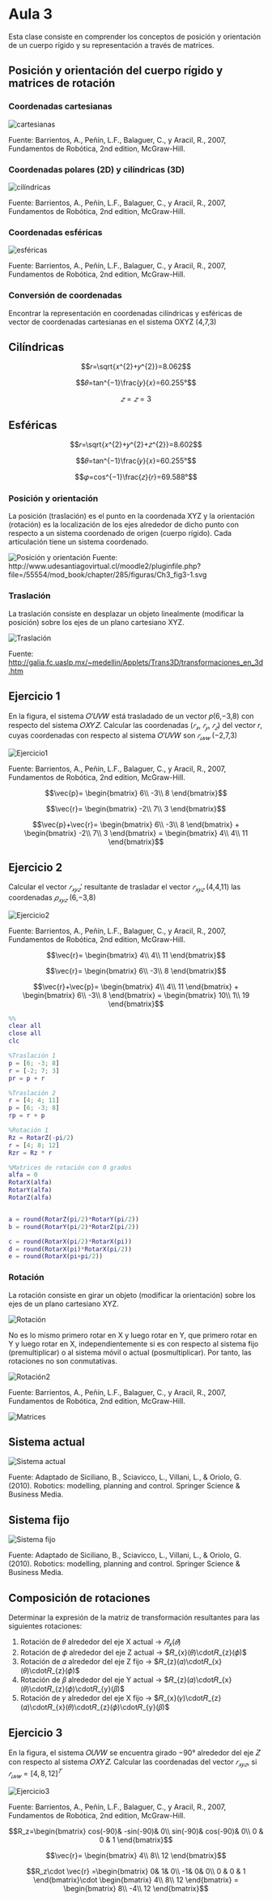 <h1>Aula 3</h1>

Esta clase consiste en comprender los conceptos de posición y orientación de un cuerpo rígido y su representación a través de matrices.

<h2>Posición y orientación del cuerpo rígido y matrices de rotación</h2>

<h3>Coordenadas cartesianas</h3>

![cartesianas](Imagenes/image.png)

Fuente: Barrientos, A., Peñín, L.F., Balaguer, C., y Aracil, R., 2007, Fundamentos de Robótica, 2nd edition, McGraw-Hill.

<h3>Coordenadas polares (2D) y cilíndricas (3D)</h3>

![cilíndricas](Imagenes/image-1.png)

Fuente: Barrientos, A., Peñín, L.F., Balaguer, C., y Aracil, R., 2007, Fundamentos de Robótica, 2nd edition, McGraw-Hill.

<h3>Coordenadas esféricas</h3>

![esféricas](Imagenes/image-2.png)

Fuente: Barrientos, A., Peñín, L.F., Balaguer, C., y Aracil, R., 2007, Fundamentos de Robótica, 2nd edition, McGraw-Hill.

<h3>Conversión de coordenadas</h3>

Encontrar la representación en coordenadas cilíndricas y esféricas de vector de coordenadas cartesianas en el sistema OXYZ (4,7,3)

<h2>Cilíndricas</h2>

$$𝑟=\sqrt{𝑥^{2}+𝑦^{2}}=8.062$$

$$𝜃=tan^{−1}\frac{𝑦}{𝑥}=60.255°$$

$$𝑧=𝑧=3$$

<h2>Esféricas</h2>

$$𝑟=\sqrt{𝑥^{2}+𝑦^{2}+𝑧^{2}}=8.602$$

$$𝜃=tan^{−1}⁡\frac{𝑦}{𝑥}=60.255°$$

$$𝜑=cos^{−1}\frac{𝑧}{𝑟}=69.588°$$

<h3>Posición y orientación</h3>

La posición (traslación) es el punto en la coordenada XYZ y la orientación (rotación) es la localización de los ejes alrededor de dicho punto con respecto a un sistema coordenado de origen (cuerpo rígido). Cada articulación tiene un sistema coordenado.

<img src="http://www.udesantiagovirtual.cl/moodle2/pluginfile.php?file=/55554/mod_book/chapter/285/figuras/Ch3_fig3-1.svg" alt="Posición y orientación" caption="Hola"/>
Fuente: http://www.udesantiagovirtual.cl/moodle2/pluginfile.php?file=/55554/mod_book/chapter/285/figuras/Ch3_fig3-1.svg

<h3>Traslación</h3>

La traslación consiste en desplazar un objeto linealmente (modificar la posición) sobre los ejes de un plano cartesiano XYZ.

![Traslación](Imagenes/image-3.png)

Fuente: http://galia.fc.uaslp.mx/~medellin/Applets/Trans3D/transformaciones_en_3d.htm

<h2>Ejercicio 1</h2>

En la figura, el sistema 𝑂’𝑈𝑉𝑊 está trasladado de un vector 𝑝(6,−3,8) con respecto del sistema 𝑂𝑋𝑌𝑍. Calcular las coordenadas ($𝑟_{𝑥}$, $𝑟_{𝑦}$, $𝑟_{𝑧}$) del vector 𝑟, cuyas coordenadas con respecto al sistema 𝑂’𝑈𝑉𝑊 son $𝑟_{𝑢𝑣𝑤}$ (−2,7,3)

![Ejercicio1](Imagenes/image-4.png)

Fuente: Barrientos, A., Peñín, L.F., Balaguer, C., y Aracil, R., 2007, Fundamentos de Robótica, 2nd edition, McGraw-Hill.

$$\vec{p}= \begin{bmatrix}
6\\ 
-3\\ 
8
\end{bmatrix}$$

$$\vec{r}= \begin{bmatrix}
-2\\ 
7\\ 
3
\end{bmatrix}$$

$$\vec{p}+\vec{r}= \begin{bmatrix}
6\\ 
-3\\ 
8
\end{bmatrix} + \begin{bmatrix}
-2\\ 
7\\ 
3
\end{bmatrix} = \begin{bmatrix}
4\\ 
4\\ 
11
\end{bmatrix}$$

<h2>Ejercicio 2</h2>

Calcular el vector ${𝑟_{𝑥𝑦𝑧}}'$ resultante de trasladar el vector $𝑟_{𝑥𝑦𝑧}$ (4,4,11) las coordenadas $𝑝_{𝑥𝑦𝑧}$ (6,−3,8)

![Ejercicio2](Imagenes/image-5.png)

Fuente: Barrientos, A., Peñín, L.F., Balaguer, C., y Aracil, R., 2007, Fundamentos de Robótica, 2nd edition, McGraw-Hill.

$$\vec{r}= \begin{bmatrix}
4\\ 
4\\ 
11
\end{bmatrix}$$

$$\vec{r}= \begin{bmatrix}
6\\ 
-3\\ 
8
\end{bmatrix}$$

$$\vec{r}+\vec{p}= \begin{bmatrix}
4\\ 
4\\ 
11
\end{bmatrix} + \begin{bmatrix}
6\\ 
-3\\ 
8
\end{bmatrix} = \begin{bmatrix}
10\\ 
1\\ 
19
\end{bmatrix}$$

```matlab
%% 
clear all
close all
clc

%Traslación 1
p = [6; -3; 8]
r = [-2; 7; 3]
pr = p + r

%Traslación 2
r = [4; 4; 11]
p = [6; -3; 8]
rp = r + p

%Rotación 1
Rz = RotarZ(-pi/2)
r = [4; 8; 12]
Rzr = Rz * r

%Matrices de rotación con 0 grados
alfa = 0
RotarX(alfa)
RotarY(alfa)
RotarZ(alfa)


a = round(RotarZ(pi/2)*RotarY(pi/2))
b = round(RotarY(pi/2)*RotarZ(pi/2))

c = round(RotarX(pi/2)*RotarX(pi))
d = round(RotarX(pi)*RotarX(pi/2))
e = round(RotarX(pi+pi/2))

```

<h3>Rotación</h3>

La rotación consiste en girar un objeto (modificar la orientación) sobre los ejes de un plano cartesiano XYZ.

![Rotación](Imagenes/image-7.png)

No es lo mismo primero rotar en X y luego rotar en Y, que primero rotar en Y y luego rotar en X, independientemente si es con respecto al sistema fijo (premultiplicar) o al sistema móvil o actual (posmultiplicar). Por tanto, las rotaciones no son conmutativas.

![Rotación2](Imagenes/image-6.png)

Fuente: Barrientos, A., Peñín, L.F., Balaguer, C., y Aracil, R., 2007, Fundamentos de Robótica, 2nd edition, McGraw-Hill.

![Matrices](Imagenes/image-8.png)

<h2>Sistema actual</h2>

![Sistema actual](Imagenes/image-9.png)

Fuente: Adaptado de Siciliano, B., Sciavicco, L., Villani, L., & Oriolo, G. (2010). Robotics: modelling, planning and control. Springer Science & Business Media.

<h2>Sistema fijo</h2>

![Sistema fijo](Imagenes/image-10.png)

Fuente: Adaptado de Siciliano, B., Sciavicco, L., Villani, L., & Oriolo, G. (2010). Robotics: modelling, planning and control. Springer Science & Business Media.

<h2>Composición de rotaciones</h2>

Determinar la expresión de la matriz de transformación resultantes para las siguientes rotaciones:

1. Rotación de 𝜃 alrededor del eje X actual -> $𝑅_{x}(𝜃)$
2. Rotación de 𝜙 alrededor del eje Z actual -> $𝑅_{x}(𝜃)\cdot𝑅_{z}(𝜙)$
3. Rotación de 𝛼 alrededor del eje Z fijo -> $𝑅_{z}(𝛼)\cdot𝑅_{x}(𝜃)\cdot𝑅_{z}(𝜙)$
4. Rotación de 𝛽 alrededor del eje Y actual -> $𝑅_{z}(𝛼)\cdot𝑅_{x}(𝜃)\cdot𝑅_{z}(𝜙)\cdot𝑅_{y}(𝛽)$
5. Rotación de 𝛾 alrededor del eje X fijo -> $𝑅_{x}(𝛾)\cdot𝑅_{z}(𝛼)\cdot𝑅_{x}(𝜃)\cdot𝑅_{z}(𝜙)\cdot𝑅_{y}(𝛽)$

<!-- 
4. Rotación de 𝛽 alrededor del eje Y actual -> $𝑅_{z}(𝛼)\cdot𝑅_{x}(𝜃)\cdot𝑅_{z}(𝜙)\cdotR_{y}(𝛽)$
-->

<h2>Ejercicio 3</h2>

En la figura, el sistema 𝑂𝑈𝑉𝑊 se encuentra girado −90° alrededor del eje 𝑍 con respecto al sistema 𝑂𝑋𝑌𝑍. Calcular las coordenadas del vector $𝑟_{𝑥𝑦𝑧}$, si $𝑟_{𝑢𝑣𝑤}=[4,8,12]^{𝑇}$

![Ejercicio3](Imagenes/image-11.png)

Fuente: Barrientos, A., Peñín, L.F., Balaguer, C., y Aracil, R., 2007, Fundamentos de Robótica, 2nd edition, McGraw-Hill.

$$R_z=\begin{bmatrix}
 cos(-90)&  -sin(-90)& 0\\ 
 sin(-90)&  cos(-90)& 0\\ 
 0 & 0 & 1
\end{bmatrix}$$

$$\vec{r}= \begin{bmatrix}
4\\ 
8\\ 
12
\end{bmatrix}$$

$$R_z\cdot \vec{r} =\begin{bmatrix}
0&  1& 0\\ 
 -1&  0& 0\\ 
 0 & 0 & 1
\end{bmatrix}\cdot \begin{bmatrix}
4\\ 
8\\ 
12
\end{bmatrix} = \begin{bmatrix}
8\\ 
-4\\ 
12
\end{bmatrix}$$